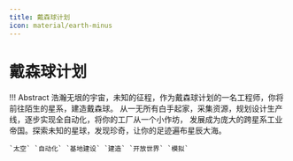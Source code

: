 ```yaml
---
title: 戴森球计划
icon: material/earth-minus
---
```


# 戴森球计划

!!! Abstract
    浩瀚无垠的宇宙，未知的征程，作为戴森球计划的一名工程师，你将前往陌生的星系，建造戴森球。
    从一无所有白手起家，采集资源，规划设计生产线，逐步实现全自动化，将你的工厂从一个小作坊，
    发展成为庞大的跨星系工业帝国。探索未知的星球，发现珍奇，让你的足迹遍布星辰大海。

    `太空` `自动化` `基地建设` `建造` `开放世界` `模拟`